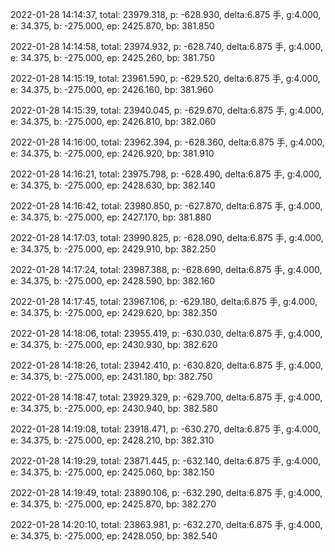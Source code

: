 2022-01-28 14:14:37, total: 23979.318, p: -628.930, delta:6.875 手, g:4.000, e: 34.375, b: -275.000, ep: 2425.870, bp: 381.850

2022-01-28 14:14:58, total: 23974.932, p: -628.740, delta:6.875 手, g:4.000, e: 34.375, b: -275.000, ep: 2425.260, bp: 381.750

2022-01-28 14:15:19, total: 23961.590, p: -629.520, delta:6.875 手, g:4.000, e: 34.375, b: -275.000, ep: 2426.160, bp: 381.960

2022-01-28 14:15:39, total: 23940.045, p: -629.670, delta:6.875 手, g:4.000, e: 34.375, b: -275.000, ep: 2426.810, bp: 382.060

2022-01-28 14:16:00, total: 23962.394, p: -628.360, delta:6.875 手, g:4.000, e: 34.375, b: -275.000, ep: 2426.920, bp: 381.910

2022-01-28 14:16:21, total: 23975.798, p: -628.490, delta:6.875 手, g:4.000, e: 34.375, b: -275.000, ep: 2428.630, bp: 382.140

2022-01-28 14:16:42, total: 23980.850, p: -627.870, delta:6.875 手, g:4.000, e: 34.375, b: -275.000, ep: 2427.170, bp: 381.880

2022-01-28 14:17:03, total: 23990.825, p: -628.090, delta:6.875 手, g:4.000, e: 34.375, b: -275.000, ep: 2429.910, bp: 382.250

2022-01-28 14:17:24, total: 23987.388, p: -628.690, delta:6.875 手, g:4.000, e: 34.375, b: -275.000, ep: 2428.590, bp: 382.160

2022-01-28 14:17:45, total: 23967.106, p: -629.180, delta:6.875 手, g:4.000, e: 34.375, b: -275.000, ep: 2429.620, bp: 382.350

2022-01-28 14:18:06, total: 23955.419, p: -630.030, delta:6.875 手, g:4.000, e: 34.375, b: -275.000, ep: 2430.930, bp: 382.620

2022-01-28 14:18:26, total: 23942.410, p: -630.820, delta:6.875 手, g:4.000, e: 34.375, b: -275.000, ep: 2431.180, bp: 382.750

2022-01-28 14:18:47, total: 23929.329, p: -629.700, delta:6.875 手, g:4.000, e: 34.375, b: -275.000, ep: 2430.940, bp: 382.580

2022-01-28 14:19:08, total: 23918.471, p: -630.270, delta:6.875 手, g:4.000, e: 34.375, b: -275.000, ep: 2428.210, bp: 382.310

2022-01-28 14:19:29, total: 23871.445, p: -632.140, delta:6.875 手, g:4.000, e: 34.375, b: -275.000, ep: 2425.060, bp: 382.150

2022-01-28 14:19:49, total: 23890.106, p: -632.290, delta:6.875 手, g:4.000, e: 34.375, b: -275.000, ep: 2425.870, bp: 382.270

2022-01-28 14:20:10, total: 23863.981, p: -632.270, delta:6.875 手, g:4.000, e: 34.375, b: -275.000, ep: 2428.050, bp: 382.540